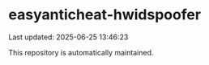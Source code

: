 # easyanticheat-hwidspoofer

Last updated: 2025-06-25 13:46:23

This repository is automatically maintained.
